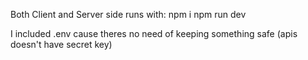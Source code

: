 Both Client and Server side runs with:
npm i
npm run dev


I included .env cause theres no need of keeping something safe (apis doesn't have secret key)
